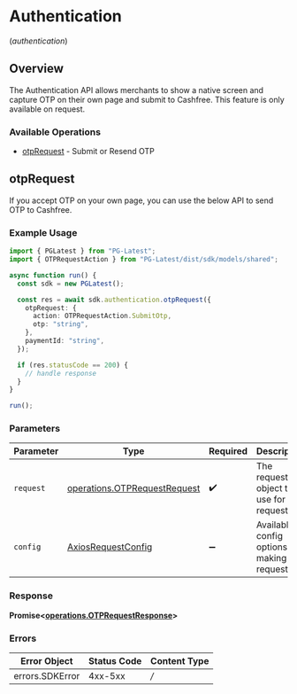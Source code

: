 # Authentication
(*authentication*)

## Overview

The Authentication API allows merchants to show a native screen and capture OTP on their own page and submit to Cashfree. This feature is only available on request.

### Available Operations

* [otpRequest](#otprequest) - Submit or Resend OTP

## otpRequest

If you accept OTP on your own page, you can use the below API to send OTP to Cashfree.

### Example Usage

```typescript
import { PGLatest } from "PG-Latest";
import { OTPRequestAction } from "PG-Latest/dist/sdk/models/shared";

async function run() {
  const sdk = new PGLatest();

  const res = await sdk.authentication.otpRequest({
    otpRequest: {
      action: OTPRequestAction.SubmitOtp,
      otp: "string",
    },
    paymentId: "string",
  });

  if (res.statusCode == 200) {
    // handle response
  }
}

run();
```

### Parameters

| Parameter                                                                        | Type                                                                             | Required                                                                         | Description                                                                      |
| -------------------------------------------------------------------------------- | -------------------------------------------------------------------------------- | -------------------------------------------------------------------------------- | -------------------------------------------------------------------------------- |
| `request`                                                                        | [operations.OTPRequestRequest](../../sdk/models/operations/otprequestrequest.md) | :heavy_check_mark:                                                               | The request object to use for the request.                                       |
| `config`                                                                         | [AxiosRequestConfig](https://axios-http.com/docs/req_config)                     | :heavy_minus_sign:                                                               | Available config options for making requests.                                    |


### Response

**Promise<[operations.OTPRequestResponse](../../sdk/models/operations/otprequestresponse.md)>**
### Errors

| Error Object    | Status Code     | Content Type    |
| --------------- | --------------- | --------------- |
| errors.SDKError | 4xx-5xx         | */*             |
